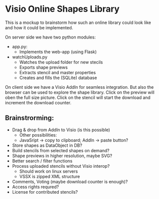 # Visio Online Shapes Library
This is a mockup to brainstorm how such an online library could look like and how it could be implemented.

On server side we have two python modules:
* app.py:
  - Implements the web-app (using Flask)
* watchUploads.py
  - Watches the upload folder for new stecils
  - Exports shape previews
  - Extracts stencil and master properties
  - Creates and fills the (SQLite) database

On client side we have a Visio AddIn for seamless integration. But also the browser can be used to explore the shape library.
Click on the preview will oben the full size picture.
Click on the stencil will start the download and increment the download counter.

## Brainstrorming:
* Drag & drop from AddIn to Visio (is this possible)
  - Other possibilities:
  - JavaSript -> copy to clipboard; AddIn -> paste button?
* Store shapes as DataObject in DB?
* Build stencils from selected shapes on demand?
* Shape previews in higher resolution, maybe SVG?
* Better search / filter functions
* Process uploaded stencils without Visio interop?
  - Should work on linux servers
  - VSSX is zipped XML structure
* Comments, Voting (maybe download counter is enough)?
* Access rights requred?
* License for contributed stencils?